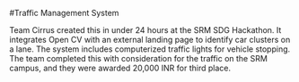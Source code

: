 #Traffic Management System

Team Cirrus created this in under 24 hours at the SRM SDG Hackathon. It integrates Open CV with an external landing page to identify car clusters on a lane. The system includes computerized traffic lights for vehicle stopping. The team completed this with consideration for the traffic on the SRM campus, and they were awarded 20,000 INR for third place.
